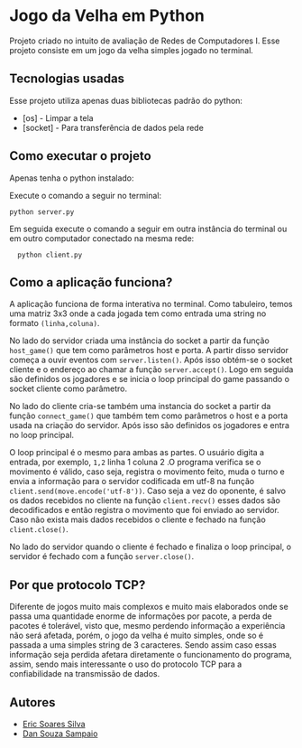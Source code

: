 # Jogo da Velha em Python

Projeto criado no intuito de avaliação de Redes de Computadores I. Esse projeto consiste em um jogo da velha simples jogado no terminal.

## Tecnologias usadas

Esse projeto utiliza apenas duas bibliotecas padrão do python:

- [os] - Limpar a tela
- [socket] - Para transferência de dados pela rede

## Como executar o projeto

Apenas tenha o python instalado:

Execute o comando a seguir no terminal:

```
python server.py
```

Em seguida execute o comando a seguir em outra instância do terminal ou em outro computador conectado na mesma rede:

```
  python client.py
```

## Como a aplicação funciona?

A aplicação funciona de forma interativa no terminal. Como tabuleiro, temos uma matriz 3x3 onde a cada jogada tem como entrada uma string no formato `(linha,coluna)`.

No lado do servidor criada uma instância do socket a partir da função `host_game()` que tem como parâmetros host e porta. A partir disso servidor começa a ouvir eventos com `server.listen()`. Após isso obtém-se o socket cliente e o endereço ao chamar a função `server.accept()`. Logo em seguida são definidos os jogadores e se inicia o loop principal do game passando o socket cliente como parâmetro.

No lado do cliente cria-se também uma instancia do socket a partir da função `connect_game()` que também tem como parâmetros o host e a porta usada na criação do servidor. Após isso são definidos os jogadores e entra no loop principal.

O loop principal é o mesmo para ambas as partes. O usuário digita a entrada, por exemplo, `1,2` linha 1 coluna 2 .O programa verifica se o movimento é válido, caso seja, registra o movimento feito, muda o turno e envia a informação para o servidor codificada em utf-8
na função `client.send(move.encode('utf-8'))`. Caso seja a vez do oponente, é salvo os dados recebidos no cliente na função `client.recv()` esses dados são decodificados e então registra o movimento que foi enviado ao servidor. Caso não exista mais dados recebidos o cliente e fechado na função `client.close()`.

No lado do servidor quando o cliente é fechado e finaliza o loop principal, o servidor é fechado com a função `server.close()`.

## Por que protocolo TCP?

Diferente de jogos muito mais complexos e muito mais elaborados onde se passa uma quantidade enorme de informações por pacote, a perda de pacotes é tolerável, visto que, mesmo perdendo informação a experiência não será afetada, porém, o jogo da velha é muito simples, onde so é passada a uma simples string de 3 caracteres. Sendo assim caso essas informação seja perdida afetara diretamente o funcionamento do programa, assim, sendo mais interessante o uso do protocolo TCP para a confiabilidade na transmissão de dados.

## Autores

- [Eric Soares Silva](https://github.com/Ericsx2)
- [Dan Souza Sampaio](https://github.com/danssampaio)
